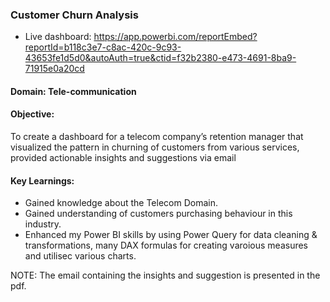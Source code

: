 ### Customer Churn Analysis
- Live dashboard: https://app.powerbi.com/reportEmbed?reportId=b118c3e7-c8ac-420c-9c93-43653fe1d5d0&autoAuth=true&ctid=f32b2380-e473-4691-8ba9-71915e0a20cd
#### Domain: Tele-communication
#### Objective:
To create a dashboard for a telecom company’s retention manager that visualized the pattern in churning of customers from various services, provided actionable insights
and suggestions via email
#### Key Learnings:
- Gained knowledge about the Telecom Domain.
- Gained understanding of customers purchasing behaviour in this industry.
- Enhanced my Power BI skills by using Power Query for data cleaning & transformations, many DAX formulas for creating varoious measures and utilisec various charts.

NOTE: The email containing the insights and suggestion is presented in the pdf.
